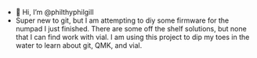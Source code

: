- 👋 Hi, I’m @philthyphilgill
- Super new to git, but I am attempting to diy some firmware for the numpad I just finished. There are some off the shelf solutions, but none that I can find work with vial. I am using this project to dip my toes in the water to learn about git, QMK, and vial.
